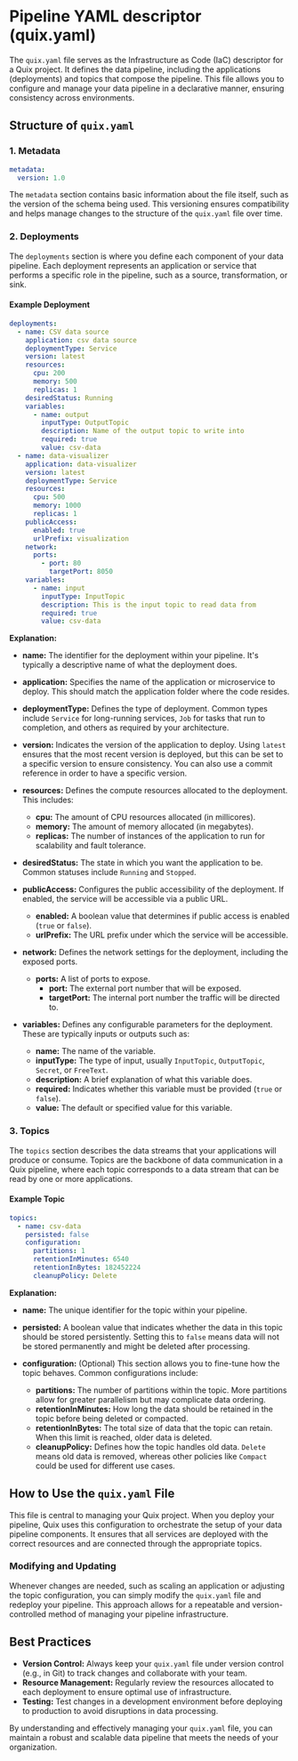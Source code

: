 # Pipeline YAML descriptor (quix.yaml)

The `quix.yaml` file serves as the Infrastructure as Code (IaC) descriptor for a Quix project. It defines the data pipeline, including the applications (deployments) and topics that compose the pipeline. This file allows you to configure and manage your data pipeline in a declarative manner, ensuring consistency across environments.

## Structure of `quix.yaml`

### 1. Metadata

```yaml
metadata:
  version: 1.0
```

The `metadata` section contains basic information about the file itself, such as the version of the schema being used. This versioning ensures compatibility and helps manage changes to the structure of the `quix.yaml` file over time.

### 2. Deployments

The `deployments` section is where you define each component of your data pipeline. Each deployment represents an application or service that performs a specific role in the pipeline, such as a source, transformation, or sink.

#### Example Deployment

```yaml
deployments:
  - name: CSV data source
    application: csv data source
    deploymentType: Service
    version: latest
    resources:
      cpu: 200
      memory: 500
      replicas: 1
    desiredStatus: Running
    variables:
      - name: output
        inputType: OutputTopic
        description: Name of the output topic to write into
        required: true
        value: csv-data
  - name: data-visualizer
    application: data-visualizer
    version: latest
    deploymentType: Service
    resources:
      cpu: 500
      memory: 1000
      replicas: 1
    publicAccess:
      enabled: true
      urlPrefix: visualization
    network:
      ports:
        - port: 80
          targetPort: 8050
    variables:
      - name: input
        inputType: InputTopic
        description: This is the input topic to read data from
        required: true
        value: csv-data
```

**Explanation:**

- **name:** The identifier for the deployment within your pipeline. It's typically a descriptive name of what the deployment does.
  
- **application:** Specifies the name of the application or microservice to deploy. This should match the application folder where the code resides.
  
- **deploymentType:** Defines the type of deployment. Common types include `Service` for long-running services, `Job` for tasks that run to completion, and others as required by your architecture.
  
- **version:** Indicates the version of the application to deploy. Using `latest` ensures that the most recent version is deployed, but this can be set to a specific version to ensure consistency. You can also use a commit reference in order to have a specific version.
  
- **resources:** Defines the compute resources allocated to the deployment. This includes:
  - **cpu:** The amount of CPU resources allocated (in millicores).
  - **memory:** The amount of memory allocated (in megabytes).
  - **replicas:** The number of instances of the application to run for scalability and fault tolerance.

- **desiredStatus:** The state in which you want the application to be. Common statuses include `Running` and `Stopped`.

- **publicAccess:** Configures the public accessibility of the deployment. If enabled, the service will be accessible via a public URL.
  - **enabled:** A boolean value that determines if public access is enabled (`true` or `false`).
  - **urlPrefix:** The URL prefix under which the service will be accessible.

- **network:** Defines the network settings for the deployment, including the exposed ports.
  - **ports:** A list of ports to expose.
    - **port:** The external port number that will be exposed.
    - **targetPort:** The internal port number the traffic will be directed to.

- **variables:** Defines any configurable parameters for the deployment. These are typically inputs or outputs such as:
  - **name:** The name of the variable.
  - **inputType:** The type of input, usually `InputTopic`, `OutputTopic`, `Secret`, or `FreeText`.
  - **description:** A brief explanation of what this variable does.
  - **required:** Indicates whether this variable must be provided (`true` or `false`).
  - **value:** The default or specified value for this variable.

### 3. Topics

The `topics` section describes the data streams that your applications will produce or consume. Topics are the backbone of data communication in a Quix pipeline, where each topic corresponds to a data stream that can be read by one or more applications.

#### Example Topic

```yaml
topics:
  - name: csv-data
    persisted: false
    configuration:
      partitions: 1
      retentionInMinutes: 6540
      retentionInBytes: 182452224
      cleanupPolicy: Delete
```

**Explanation:**

- **name:** The unique identifier for the topic within your pipeline.
  
- **persisted:** A boolean value that indicates whether the data in this topic should be stored persistently. Setting this to `false` means data will not be stored permanently and might be deleted after processing.

- **configuration:** (Optional) This section allows you to fine-tune how the topic behaves. Common configurations include:
  - **partitions:** The number of partitions within the topic. More partitions allow for greater parallelism but may complicate data ordering.
  - **retentionInMinutes:** How long the data should be retained in the topic before being deleted or compacted.
  - **retentionInBytes:** The total size of data that the topic can retain. When this limit is reached, older data is deleted.
  - **cleanupPolicy:** Defines how the topic handles old data. `Delete` means old data is removed, whereas other policies like `Compact` could be used for different use cases.

## How to Use the `quix.yaml` File

This file is central to managing your Quix project. When you deploy your pipeline, Quix uses this configuration to orchestrate the setup of your data pipeline components. It ensures that all services are deployed with the correct resources and are connected through the appropriate topics.

### Modifying and Updating

Whenever changes are needed, such as scaling an application or adjusting the topic configuration, you can simply modify the `quix.yaml` file and redeploy your pipeline. This approach allows for a repeatable and version-controlled method of managing your pipeline infrastructure.

## Best Practices

- **Version Control:** Always keep your `quix.yaml` file under version control (e.g., in Git) to track changes and collaborate with your team.
- **Resource Management:** Regularly review the resources allocated to each deployment to ensure optimal use of infrastructure.
- **Testing:** Test changes in a development environment before deploying to production to avoid disruptions in data processing.

By understanding and effectively managing your `quix.yaml` file, you can maintain a robust and scalable data pipeline that meets the needs of your organization.

